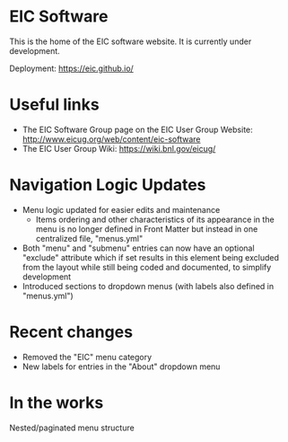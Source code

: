 
# EIC Software

This is the home of the EIC software website. It is currently under development.

Deployment: https://eic.github.io/

# Useful links

* The EIC Software Group page on the EIC User Group Website: http://www.eicug.org/web/content/eic-software
* The EIC User Group Wiki: https://wiki.bnl.gov/eicug/

# Navigation Logic Updates
* Menu logic updated for easier edits and maintenance
  * Items ordering and other characteristics of its appearance in the menu is no longer defined in Front Matter but instead in one centralized file, "menus.yml"
* Both "menu" and "submenu" entries can now have an optional "exclude" attribute which if set results in this element being excluded from the layout while still being coded and documented, to simplify development
* Introduced sections to dropdown menus (with labels also defined in "menus.yml")

# Recent changes
* Removed the "EIC" menu category
* New labels for entries in the "About" dropdown menu

# In the works

Nested/paginated menu structure
